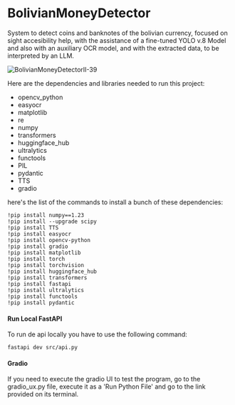 # BolivianMoneyDetector
System to detect coins and banknotes of the bolivian currency, focused on sight accesibility help, with the assistance of a fine-tuned YOLO v.8 Model and also with an auxiliary OCR model, and with the extracted data, to be interpreted by an LLM.

![BolivianMoneyDetectorII-39](https://github.com/user-attachments/assets/d0720784-9d48-4925-96e1-7a2f5e4699dd)

Here are the dependencies and libraries needed to run this project:
- opencv_python
- easyocr
- matplotlib
- re
- numpy
- transformers
- huggingface_hub
- ultralytics
- functools
- PIL
- pydantic
- TTS
- gradio

here's the list of the commands to install a bunch of these dependencies:
```
!pip install numpy==1.23
!pip install --upgrade scipy
!pip install TTS
!pip install easyocr
!pip install opencv-python
!pip install gradio
!pip install matplotlib
!pip install torch
!pip install torchvision
!pip install huggingface_hub
!pip install transformers
!pip install fastapi
!pip install ultralytics
!pip install functools
!pip install pydantic
```


#### Run Local FastAPI
To run de api locally you have to use the following command:
```
fastapi dev src/api.py
```

#### Gradio
If you need to execute the gradio UI to test the program, go to the gradio_ux.py file, execute it as a  'Run Python File' and go to the link provided on its terminal.

